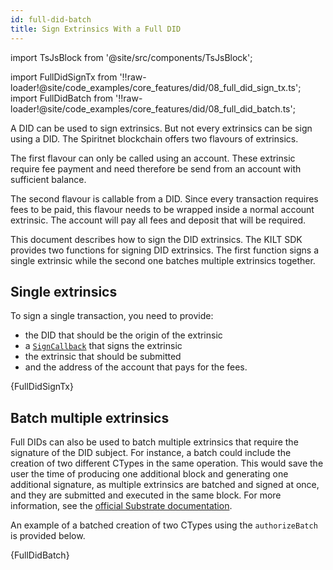 ```yaml
---
id: full-did-batch
title: Sign Extrinsics With a Full DID
---
```


import TsJsBlock from '@site/src/components/TsJsBlock';

import FullDidSignTx from '!!raw-loader!@site/code_examples/core_features/did/08_full_did_sign_tx.ts';
import FullDidBatch from '!!raw-loader!@site/code_examples/core_features/did/08_full_did_batch.ts';

A DID can be used to sign extrinsics.
But not every extrinsics can be sign using a DID.
The Spiritnet blockchain offers two flavours of extrinsics.

The first flavour can only be called using an account.
These extrinsic require fee payment and need therefore be send from an account with sufficient balance.

The second flavour is callable from a DID.
Since every transaction requires fees to be paid, this flavour needs to be wrapped inside a normal account extrinsic.
The account will pay all fees and deposit that will be required.

This document describes how to sign the DID extrinsics.
The KILT SDK provides two functions for signing DID extrinsics.
The first function signs a single extrinsic while the second one batches multiple extrinsics together.

## Single extrinsics

To sign a single transaction, you need to provide:

* the DID that should be the origin of the extrinsic
* a [`SignCallback`](../06_signCallback.md) that signs the extrinsic
* the extrinsic that should be submitted
* and the address of the account that pays for the fees.

<TsJsBlock>
  {FullDidSignTx}
</TsJsBlock>


## Batch multiple extrinsics

Full DIDs can also be used to batch multiple extrinsics that require the signature of the DID subject.
For instance, a batch could include the creation of two different CTypes in the same operation.
This would save the user the time of producing one additional block and generating one additional signature, as multiple extrinsics are batched and signed at once, and they are submitted and executed in the same block.
For more information, see the [official Substrate documentation](https://paritytech.github.io/substrate/master/pallet_utility/pallet/struct.Pallet.html).

An example of a batched creation of two CTypes using the `authorizeBatch` is provided below.

<TsJsBlock>
  {FullDidBatch}
</TsJsBlock>

